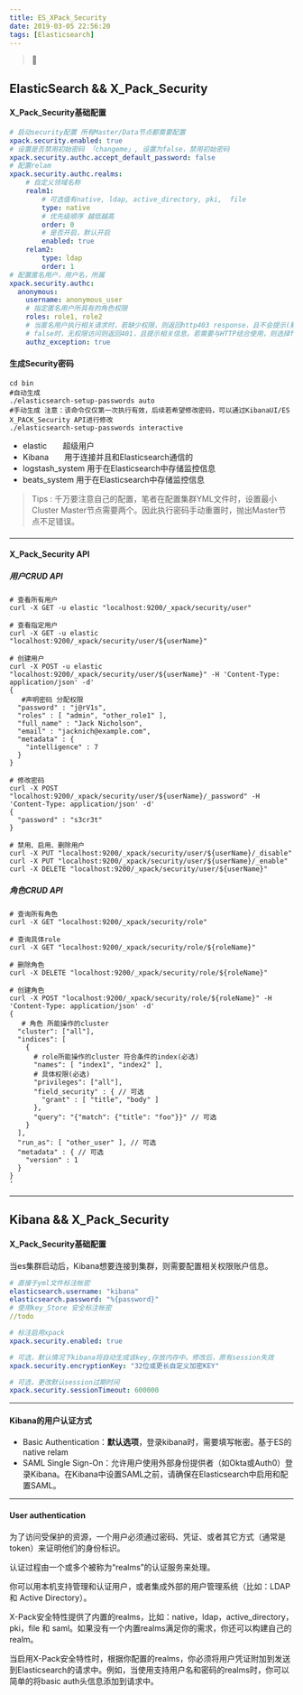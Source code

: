 ```yaml
---
title: ES_XPack_Security
date: 2019-03-05 22:56:20
tags: [Elasticsearch]
---
```


> 🚧

<!--more-->

## ElasticSearch && X_Pack_Security

#### X_Pack_Security基础配置

```yml
# 启动security配置 所有Master/Data节点都需要配置
xpack.security.enabled: true
# 设置是否禁用初始密码 「changeme」, 设置为false，禁用初始密码
xpack.security.authc.accept_default_password: false
# 配置relam
xpack.security.authc.realms:
	# 自定义领域名称
    realm1:
    	# 可选值有native, ldap, active_directory, pki,  file
        type: native
        # 优先级顺序 越低越高
        order: 0
        # 是否开启，默认开启
        enabled: true
    relam2:
    	type: ldap
    	order: 1
# 配置匿名用户，用户名，所属 
xpack.security.authc:
  anonymous:
    username: anonymous_user 
    # 指定匿名用户所具有的角色权限
    roles: role1, role2 
    # 当匿名用户执行相关请求时，若缺少权限，则返回http403 response，且不会提示(默认为true)
    # false时，无权限访问则返回401，且提示相关信息。若需要与HTTP结合使用，则选择false
    authz_exception: true 
```

#### 生成Security密码

```shell
cd bin
#自动生成
./elasticsearch-setup-passwords auto
#手动生成 注意：该命令仅仅第一次执行有效，后续若希望修改密码，可以通过KibanaUI/ES X_PACK_Security API进行修改
./elasticsearch-setup-passwords interactive
```

- elastic　　超级用户
- Kibana　　用于连接并且和Elasticsearch通信的
- logstash_system     用于在Elasticsearch中存储监控信息
- beats_system    用于在Elasticsearch中存储监控信息

> Tips : 千万要注意自己的配置，笔者在配置集群YML文件时，设置最小Cluster Master节点需要两个。因此执行密码手动重置时，抛出Master节点不足错误。

#### 

------



#### X_Pack_Security API

##### 用户CRUD API

```shell
# 查看所有用户
curl -X GET -u elastic "localhost:9200/_xpack/security/user"

# 查看指定用户
curl -X GET -u elastic "localhost:9200/_xpack/security/user/${userName}"

# 创建用户
curl -X POST -u elastic "localhost:9200/_xpack/security/user/${userName}" -H 'Content-Type: application/json' -d'
{	
   #声明密码 分配权限 
  "password" : "j@rV1s",
  "roles" : [ "admin", "other_role1" ],
  "full_name" : "Jack Nicholson",
  "email" : "jacknich@example.com",
  "metadata" : {
    "intelligence" : 7
  }
}

# 修改密码
curl -X POST "localhost:9200/_xpack/security/user/${userName}/_password" -H 'Content-Type: application/json' -d'
{
  "password" : "s3cr3t"
}

# 禁用、启用、删除用户
curl -X PUT "localhost:9200/_xpack/security/user/${userName}/_disable"
curl -X PUT "localhost:9200/_xpack/security/user/${userName}/_enable"
curl -X DELETE "localhost:9200/_xpack/security/user/${userName}"
```

##### 角色CRUD API

```shell
# 查询所有角色
curl -X GET "localhost:9200/_xpack/security/role"

# 查询具体role
curl -X GET "localhost:9200/_xpack/security/role/${roleName}"

# 删除角色
curl -X DELETE "localhost:9200/_xpack/security/role/${roleName}"

# 创建角色
curl -X POST "localhost:9200/_xpack/security/role/${roleName}" -H 'Content-Type: application/json' -d'
{
   # 角色 所能操作的cluster
  "cluster": ["all"],
  "indices": [
    {
      # role所能操作的cluster 符合条件的index(必选)
      "names": [ "index1", "index2" ], 
      # 具体权限(必选)
      "privileges": ["all"],
      "field_security" : { // 可选
        "grant" : [ "title", "body" ]
      },
      "query": "{"match": {"title": "foo"}}" // 可选
    }
  ],
  "run_as": [ "other_user" ], // 可选
  "metadata" : { // 可选
    "version" : 1
  }
}
'
```



------



## Kibana && X_Pack_Security



#### X_Pack_Security基础配置

当es集群启动后，Kibana想要连接到集群，则需要配置相关权限账户信息。

```yml
# 直接于yml文件标注帐密
elasticsearch.username: "kibana"
elasticsearch.password: "%{password}"
# 使用key_Store 安全标注帐密
//todo

# 标注启用xpack
xpack.security.enabled: true

# 可选，默认情况下kibana将自动生成该key,存放内存中。修改后，原有session失效
xpack.security.encryptionKey: "32位或更长自定义加密KEY"

# 可选，更改默认session过期时间
xpack.security.sessionTimeout: 600000
```

------



#### Kibana的用户认证方式

* Basic Authentication：**默认选项**，登录kibana时，需要填写帐密。基于ES的native  relam
* SAML Single Sign-On：允许用户使用外部身份提供者（如Okta或Auth0）登录Kibana。在Kibana中设置SAML之前，请确保在Elasticsearch中启用和配置SAML。



------



#### User authentication

为了访问受保护的资源，一个用户必须通过密码、凭证、或者其它方式（通常是token）来证明他们的身份标识。

认证过程由一个或多个被称为“realms”的认证服务来处理。

你可以用本机支持管理和认证用户，或者集成外部的用户管理系统（比如：LDAP 和 Active Directory）。

X-Pack安全特性提供了内置的realms，比如：native，ldap，active_directory，pki，file 和 saml。如果没有一个内置realms满足你的需求，你还可以构建自己的realm。

当启用X-Pack安全特性时，根据你配置的realms，你必须将用户凭证附加到发送到Elasticsearch的请求中。例如，当使用支持用户名和密码的realms时，你可以简单的将basic auth头信息添加到请求中。